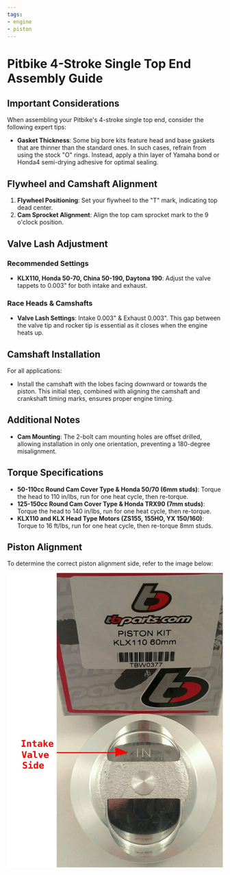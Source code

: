 ```yaml
---
tags:
- engine
- piston
---
```


# Pitbike 4-Stroke Single Top End Assembly Guide

## Important Considerations

When assembling your Pitbike's 4-stroke single top end, consider the following expert tips:

- **Gasket Thickness**: Some big bore kits feature head and base gaskets that are thinner than the standard ones. In such cases, refrain from using the stock "O" rings. Instead, apply a thin layer of Yamaha bond or Honda4 semi-drying adhesive for optimal sealing.

## Flywheel and Camshaft Alignment

1. **Flywheel Positioning**: Set your flywheel to the "T" mark, indicating top dead center.
2. **Cam Sprocket Alignment**: Align the top cam sprocket mark to the 9 o'clock position.

## Valve Lash Adjustment

### Recommended Settings

- **KLX110, Honda 50-70, China 50-190, Daytona 190**: Adjust the valve tappets to 0.003" for both intake and exhaust.

### Race Heads & Camshafts

- **Valve Lash Settings**: Intake 0.003" & Exhaust 0.003". This gap between the valve tip and rocker tip is essential as it closes when the engine heats up.

## Camshaft Installation

For all applications:

- Install the camshaft with the lobes facing downward or towards the piston. This initial step, combined with aligning the camshaft and crankshaft timing marks, ensures proper engine timing.

## Additional Notes

- **Cam Mounting**: The 2-bolt cam mounting holes are offset drilled, allowing installation in only one orientation, preventing a 180-degree misalignment.

## Torque Specifications

- **50-110cc Round Cam Cover Type & Honda 50/70 (6mm studs)**: Torque the head to 110 in/lbs, run for one heat cycle, then re-torque.
- **125-150cc Round Cam Cover Type & Honda TRX90 (7mm studs)**: Torque the head to 140 in/lbs, run for one heat cycle, then re-torque.
- **KLX110 and KLX Head Type Motors (ZS155, 155HO, YX 150/160)**: Torque to 16 ft/lbs, run for one heat cycle, then re-torque 8mm studs.

## Piston Alignment

To determine the correct piston alignment side, refer to the image below:

![Intake Valve Side](../../../static/img/TECH-0377-INTAKE-VALVE-SIDE.jpg)

